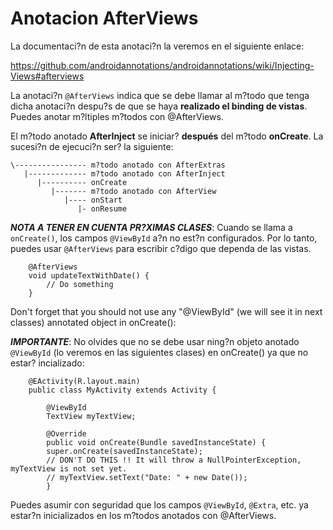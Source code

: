 # Anotacion AfterViews

La documentaci?n de esta anotaci?n la veremos en el siguiente enlace:

<https://github.com/androidannotations/androidannotations/wiki/Injecting-Views#afterviews>

La anotaci?n `@AfterViews` indica que se debe llamar al m?todo que tenga dicha anotaci?n despu?s de que se haya **realizado el binding de vistas**. Puedes anotar m?ltiples m?todos con @AfterViews.

El m?todo anotado **AfterInject** se iniciar? **después** del m?todo **onCreate**. La sucesi?n de ejecuci?n ser? la siguiente:

```
\---------------- m?todo anotado con AfterExtras
   |------------- m?todo anotado con AfterInject
      |---------- onCreate
         |------- m?todo anotado con AfterView
            |---- onStart
               |- onResume
```

***NOTA A TENER EN CUENTA PR?XIMAS CLASES***: Cuando se llama a `onCreate()`, los campos `@ViewById` a?n no est?n configurados. Por lo tanto, puedes usar `@AfterViews` para escribir c?digo que dependa de las vistas.

```
    @AfterViews
    void updateTextWithDate() {
        // Do something
    }
```


Don't forget that you should not use any "@ViewById" (we will see it in next classes) annotated object in onCreate():

***IMPORTANTE***: No olvides que no se debe usar ning?n objeto anotado `@ViewById` (lo veremos en las siguientes clases) en onCreate() ya que no estar? incializado:

```
	@EActivity(R.layout.main)
	public class MyActivity extends Activity {

	    @ViewById
	    TextView myTextView;

	    @Override
	    public void onCreate(Bundle savedInstanceState) {
		super.onCreate(savedInstanceState);
		// DON'T DO THIS !! It will throw a NullPointerException, myTextView is not set yet.
		// myTextView.setText("Date: " + new Date());
	    }
```

Puedes asumir con seguridad que los campos `@ViewById`, `@Extra`, etc. ya estar?n inicializados en los m?todos anotados con @AfterViews.